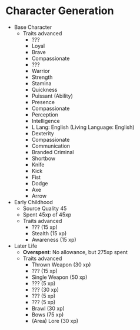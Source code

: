 # Character Generation
+ Base Character
    + Traits advanced
        + ???
        + Loyal
        + Brave
        + Compassionate
        + ???
        + Warrior
        + Strength
        + Stamina
        + Quickness
        + Puissant (Ability)
        + Presence
        + Compassionate
        + Perception
        + Intelligence
        + L Lang: English (Living Language: English)
        + Dexterity
        + Compassionate
        + Communication
        + Branded Criminal
        + Shortbow
        + Knife
        + Kick
        + Fist
        + Dodge
        + Axe
        + Arrow
+ Early Childhood
    + Source Quality 45
    + Spent 45xp of 45xp
    + Traits advanced
        + ??? (15 xp)
        + Stealth (15 xp)
        + Awareness (15 xp)
+ Later Life
    + **Overspent**: No allowance, but 275xp spent
    + Traits advanced
        + Thrown Weapon (30 xp)
        + ??? (15 xp)
        + Single Weapon (50 xp)
        + ??? (5 xp)
        + ??? (30 xp)
        + ??? (5 xp)
        + ??? (5 xp)
        + Brawl (30 xp)
        + Bows (75 xp)
        + (Area) Lore (30 xp)
